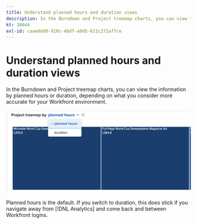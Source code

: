 ```yaml
---
title: Understand planned hours and duration views
description: In the Burndown and Project treemap charts, you can view the information by planned hours or duration.
kt: 10044
exl-id: caae6dd0-910c-4bdf-a9db-611c272af7ce
---
```

# Understand planned hours and duration views

In the Burndown and Project treemap charts, you can view the information by planned hours or duration, depending on what you consider more accurate for your Workfront environment.

![An image of selecting a planned hours rather than duration](assets/section-1-5.png)

Planned hours is the default. If you switch to duration, this does stick if you navigate away from [!DNL Analytics] and come back and between Workfront logins.
